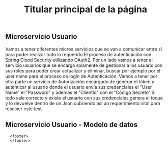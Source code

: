 <!DOCTYPE html>
<html>
   <head>
   </head>
   <body>
      <header>
         <h1>Titular principal de la página</h1>
      </header>
         <h2>Microservicio Usuario</h2>
         <p>Vamos a tener diferentes micros servicios que se van a comunicar entre sí para poder realizar todo lo requerido.El proceso de autenticación con Spring Clood Security utilizando OAuth2.
         Por un lado vamos a tener el servicio usuarios que se encarga solamente de gestionar a los usuario con sus roles para poder crear actualizar y eliminar, buscar por ejemplo por el user name para el proceso de logín de Autenticación.
         Vamos a tener por otra parte un servicio de Autorización encargado de generar el tóken y autenticar al usuario donde el usuario envía sus credenciales el "User Name" el "Password" y ademas el "ClientId" con el "Código Secreto".Si todo sale correcto y existe el   
         usuario con sus credenciales genera el toque y lo devuelve dentro de un Json cubriendo así un requerimiento vital para resolver este test.</p>
         <h2>Microservicio Usuario - Modelo de datos</h2>
         
      <footer>
      </footer>
   </body>
</html>
